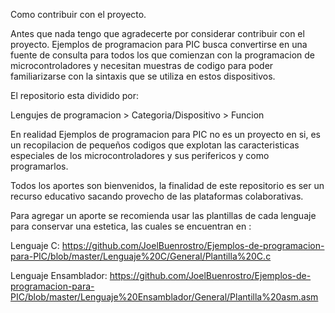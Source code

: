 Como contribuir con el proyecto.

Antes que nada tengo que agradecerte por considerar contribuir con el proyecto. Ejemplos de programacion para PIC busca convertirse 
en una fuente de consulta para todos los que comienzan con la programacion de microcontroladores y necesitan muestras de codigo para 
poder familiarizarse con la sintaxis que se utiliza en estos dispositivos.

El repositorio esta dividido por: 

Lengujes de programacion > Categoria/Dispositivo > Funcion

En realidad Ejemplos de programacion para PIC no es un proyecto en si, es un recopilacion de pequeños codigos que explotan las 
caracteristicas especiales de los microcontroladores y sus perifericos y como programarlos.

Todos los aportes son bienvenidos, la finalidad de este repositorio es ser un recurso educativo sacando provecho de las plataformas 
colaborativas.

Para agregar un aporte se recomienda usar las plantillas de cada lenguaje para conservar una estetica, las cuales se encuentran en :

Lenguaje C: https://github.com/JoelBuenrostro/Ejemplos-de-programacion-para-PIC/blob/master/Lenguaje%20C/General/Plantilla%20C.c

Lenguaje Ensamblador: https://github.com/JoelBuenrostro/Ejemplos-de-programacion-para-PIC/blob/master/Lenguaje%20Ensamblador/General/Plantilla%20asm.asm
